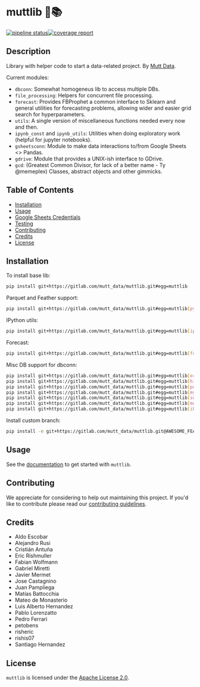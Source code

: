 # muttlib 🐶📚

[![pipeline status](https://gitlab.com/mutt_data/muttlib/badges/master/pipeline.svg)](https://gitlab.com/mutt_data/muttlib/-/commits/master)[![coverage report](https://gitlab.com/mutt_data/muttlib/badges/master/coverage.svg)](https://gitlab.com/mutt_data/muttlib/-/commits/master)

## Description

Library with helper code to start a data-related project.
By [Mutt Data](https://muttdata.ai/).

Current modules:

- `dbconn`: Somewhat homogeneus lib to access multiple DBs.
- `file_processing`: Helpers for concurrent file processing.
- `forecast`: Provides FBProphet a common interface to Sklearn and general
  utilities for forecasting problems, allowing wider and easier grid search for
  hyperparameters.
- `utils`: A single version of miscellaneous functions needed every now and then.
- `ipynb_const` and `ipynb_utils`: Utilities when doing exploratory work (helpful for jupyter notebooks).
- `gsheetsconn`: Module to make data interactions to/from Google Sheets <> Pandas.
- `gdrive`: Module that provides a UNIX-ish interface to GDrive.
- `gcd`: (Greatest Common Divisor, for lack of a better name - Ty @memeplex) Classes, abstract objects and other gimmicks.

## Table of Contents

- [Installation](#installation)
- [Usage](#usage)
- [Google Sheets Credentials](#google-sheets-credentials)
- [Testing](#testing)
- [Contributing](#contributing)
- [Credits](#contributing)
- [License](#license)

## Installation

To install base lib:
```bash
pip install git+https://gitlab.com/mutt_data/muttlib.git#egg=muttlib
```

Parquet and Feather support:
```bash
pip install git+https://gitlab.com/mutt_data/muttlib.git#egg=muttlib[pyarrow]
```

IPython utils:
```bash
pip install git+https://gitlab.com/mutt_data/muttlib.git#egg=muttlib[ipynb-utils]
```

Forecast:
```bash
pip install git+https://gitlab.com/mutt_data/muttlib.git#egg=muttlib[forecast]
```

Misc DB support for dbconn:
```bash
pip install git+https://gitlab.com/mutt_data/muttlib.git#egg=muttlib[oracle]
pip install git+https://gitlab.com/mutt_data/muttlib.git#egg=muttlib[hive]
pip install git+https://gitlab.com/mutt_data/muttlib.git#egg=muttlib[postgres]
pip install git+https://gitlab.com/mutt_data/muttlib.git#egg=muttlib[mysql]
pip install git+https://gitlab.com/mutt_data/muttlib.git#egg=muttlib[sqlserver]
pip install git+https://gitlab.com/mutt_data/muttlib.git#egg=muttlib[moongo]
pip install git+https://gitlab.com/mutt_data/muttlib.git#egg=muttlib[ibis]
```

Install custom branch:
```bash
pip install -e git+https://gitlab.com/mutt_data/muttlib.git@AWESOME_FEATURE_BRANCH#egg=muttlib
```

## Usage

See the [documentation](https://mutt_data.gitlab.io/muttlib/) to get started with `muttlib`.

## Contributing

We appreciate for considering to help out maintaining this project. If you'd like to contribute please read our [contributing guidelines](CONTRIBUTING.md).

## Credits

- Aldo Escobar
- Alejandro Rusi
- Cristián Antuña
- Eric Rishmuller
- Fabian Wolfmann
- Gabriel Miretti
- Javier Mermet
- Jose Castagnino
- Juan Pampliega
- Matías Battocchia
- Mateo de Monasterio
- Luis Alberto Hernandez
- Pablo Lorenzatto
- Pedro Ferrari
- petobens
- risheric
- rishis07
- Santiago Hernandez

## License
`muttlib` is licensed under the [Apache License 2.0](LICENCE).
